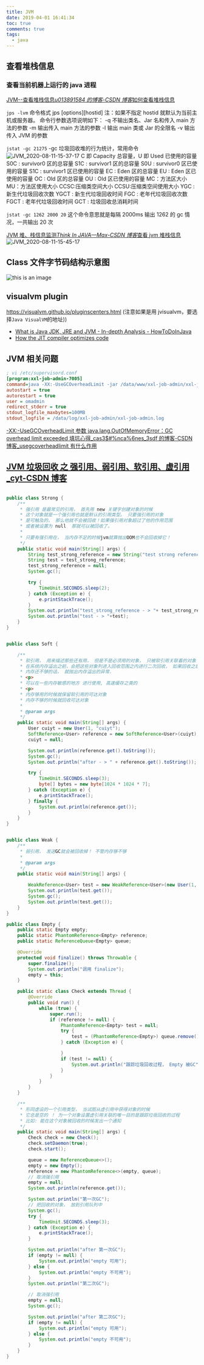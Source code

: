 ```yaml
---
title: JVM
date: 2019-04-01 16:41:34
toc: true
comments: true
tags:
  - java
---
```


## 查看堆栈信息

### 查看当前机器上运行的 java 进程

[JVM--查看堆栈信息*u013891584 的博客-CSDN 博客*如何查看堆栈信息](https://blog.csdn.net/u013891584/article/details/80983494)

`jps -lvm`
命令格式 jps [options][hostid]
注：如果不指定 hostid 就默认为当前主机或服务器。
命令行参数选项说明如下：
-q 不输出类名、Jar 名和传入 main 方法的参数
-m 输出传入 main 方法的参数
-l 输出 main 类或 Jar 的全限名
-v 输出传入 JVM 的参数

`jstat -gc 21275`
-gc 垃圾回收堆的行为统计，常用命令
![JVM_2020-08-11-15-37-17](https://raw.githubusercontent.com/lyloou/img/develop/img/20210702091905.png)
C 即 Capacity 总容量，U 即 Used 已使用的容量
S0C : survivor0 区的总容量
S1C : survivor1 区的总容量
S0U : survivor0 区已使用的容量
S1C : survivor1 区已使用的容量
EC : Eden 区的总容量
EU : Eden 区已使用的容量
OC : Old 区的总容量
OU : Old 区已使用的容量
MC：方法区大小
MU：方法区使用大小
CCSC:压缩类空间大小
CCSU:压缩类空间使用大小
YGC : 新生代垃圾回收次数
YGCT : 新生代垃圾回收时间
FGC : 老年代垃圾回收次数
FGCT : 老年代垃圾回收时间
GCT : 垃圾回收总消耗时间

`jstat -gc 1262 2000 20`
这个命令意思就是每隔 2000ms 输出 1262 的 gc 情况，一共输出 20 次

[JVM 堆、栈信息监测*Think In JAVA—Max-CSDN 博客*查看 jvm 堆栈信息](https://blog.csdn.net/Daybreak1209/article/details/80540360)
![JVM_2020-08-11-15-45-17](https://raw.githubusercontent.com/lyloou/img/develop/img/20210702091918.png)

## Class 文件字节码结构示意图

![this is an image](https://github.com/lyloou/img/raw/develop/z/20191023193030.png)

## visualvm plugin

https://visualvm.github.io/pluginscenters.html
(注意如果是用 jvisualvm，要选择`Java VisualVM`的地址))

- [What is Java JDK, JRE and JVM - In-depth Analysis - HowToDoInJava](https://howtodoinjava.com/java/basics/jdk-jre-jvm/)
- [How the JIT compiler optimizes code](https://www.ibm.com/support/knowledgecenter/en/SSYKE2_8.0.0/com.ibm.java.vm.80.doc/docs/jit_optimize.html)

## JVM 相关问题

```ini
; vi /etc/supervisord.conf
[program:xxl-job-admin-7005]
command=java -XX:-UseGCOverheadLimit -jar /data/www/xxl-job-admin/xxl-job-admin-7005.jar --server.port=7005
autostart = true
autorestart = true
user = omadmin
redirect_stderr = true
stdout_logfile_maxbytes=100MB
stdout_logfile = /data/log/xxl-job-admin/xxl-job-admin.log
```

[-XX:-UseGCOverheadLimit 参数 java.lang.OutOfMemoryError：GC overhead limit exceeded 填坑心得\_cas3$#%nca%6nes_3sdf 的博客-CSDN 博客\_usegcoverheadlimit 有什么作用](https://blog.csdn.net/casablancaagnes_3sdf/article/details/52299100)

## [JVM 垃圾回收 之 强引用、弱引用、软引用、虚引用\_cyt-CSDN 博客](https://blog.csdn.net/qq_41291945/article/details/108549120)

```java

public class Strong {
    /**
     * 强引用 是最常见的引用， 首先用 new 关键字创建对象的时候
     * 这个对象就是一个强引用也就是默认的引用类型。 只要强引用的对象
     * 是可触及的， 那么他就不会被回收！如果强引用对象超过了他的作用范围
     * 或者被设置为 null  那就可以被回收了。
     *
     * 只要有强引用在， 当内存不足的时候jvm就算抛出OOM也不会回收掉它！
     */
    public static void main(String[] args) {
        String test_strong_reference = new String("test strong reference");
        String test = test_strong_reference;
        test_strong_reference = null;
        System.gc();

        try {
            TimeUnit.SECONDS.sleep(2);
        } catch (Exception e) {
            e.printStackTrace();
        }
        System.out.println("test_strong_reference - > "+ test_strong_reference);
        System.out.println("test - > "+test);
    }
}
```

```java

public class Soft {

    /**
     * 软引用， 用来描述那些还有用， 但是不是必须用的对象， 只被软引用关联着的对象
     * 在系统内存溢出之前，会把这些对象列进入回收范围之内进行二次回收， 如果回收之后
     * 内存还不够的话， 就抛出内存溢出的异常.
     * <p>
     * 可以在一些内存敏感的地方 进行使用, 高速缓存之类的
     * <p>
     * 内存够用的时候就保留软引用的可达对象
     * 内存不够的时候就回收可达对象
     *
     * @param args
     */
    public static void main(String[] args) {
        User cuiyt = new User(1, "cuiyt");
        SoftReference<User> reference = new SoftReference<User>(cuiyt);
        cuiyt = null;

        System.out.println(reference.get().toString());
        System.gc();
        System.out.println("after - > " + reference.get().toString());

        try {
            TimeUnit.SECONDS.sleep(3);
            byte[] bytes = new byte[1024 * 1024 * 7];
        } catch (Exception e) {
            e.printStackTrace();
        } finally {
            System.out.println(reference.get());
        }
    }
}


```

```java

public class Weak {
    /**
     * 弱引用， 发送GC就会被回收掉！ 不管内存够不够
     *
     * @param args
     */
    public static void main(String[] args) {

        WeakReference<User> test = new WeakReference<User>(new User(1, "@cuiyut"));
        System.out.println(test.get());
        System.gc();
        System.out.println(test.get());
    }
}


```

```java
public class Empty {
    public static Empty empty;
    public static PhantomReference<Empty> reference;
    public static ReferenceQueue<Empty> queue;

    @Override
    protected void finalize() throws Throwable {
        super.finalize();
        System.out.println("调用 finalize");
        empty = this;
    }

    public static class Check extends Thread {
        @Override
        public void run() {
            while (true) {
                super.run();
                if (reference != null) {
                    PhantomReference<Empty> test = null;
                    try {
                        test = (PhantomReference<Empty>) queue.remove();
                    } catch (Exception e) {

                    }
                    if (test != null) {
                        System.out.println("跟踪垃圾回收过程， Empty 被GC");
                    }
                }
            }
        }
    }

    /**
     * 形同虚设的一个引用类型， 当试图从虚引用中获得对象的时候
     * 它总是空的 ！ 为一个对象设置虚引用关联的唯一目的是跟踪垃圾回收的过程
     * 比如: 能在这个对象被回收的时候发出一个通知
     */
    public static void main(String[] args) {
        Check check = new Check();
        check.setDaemon(true);
        check.start();

        queue = new ReferenceQueue<>();
        empty = new Empty();
        reference = new PhantomReference<>(empty, queue);
        // 取消强引用
        empty = null;
        System.out.println(reference.get());

        System.out.println("第一次GC");
        // 把回收的对象， 放到引用队列中
        System.gc();
        try {
            TimeUnit.SECONDS.sleep(3);
        } catch (Exception e) {
            e.printStackTrace();
        }

        System.out.println("after 第一次GC");
        if (empty != null) {
            System.out.println("empty 可用");
        } else {
            System.out.println("empty 不可用");
        }
        System.out.println("第二次GC");

        // 取消强引用
        empty = null;
        System.gc();

        System.out.println("after 第二次GC");
        if (empty != null) {
            System.out.println("empty 可用");
        } else {
            System.out.println("empty 不可用");
        }
    }
}



```
